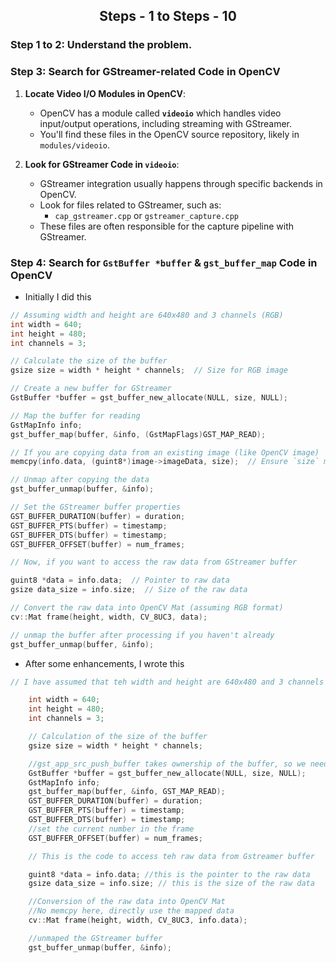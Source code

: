 <div align = "center"><h2>Steps - 1 to Steps - 10</h2></div>

### Step 1 to 2: **Understand the problem**.

### Step 3: **Search for GStreamer-related Code in OpenCV**

1. **Locate Video I/O Modules in OpenCV**:
   - OpenCV has a module called **`videoio`** which handles video input/output operations, including streaming with GStreamer.
   - You'll find these files in the OpenCV source repository, likely in `modules/videoio`.

2. **Look for GStreamer Code in `videoio`**:
   - GStreamer integration usually happens through specific backends in OpenCV.
   - Look for files related to GStreamer, such as:
     - `cap_gstreamer.cpp` or `gstreamer_capture.cpp`
   - These files are often responsible for the capture pipeline with GStreamer.

### Step 4: **Search for `GstBuffer *buffer` & `gst_buffer_map`  Code in OpenCV**
  - Initially  I did this 

```cpp
// Assuming width and height are 640x480 and 3 channels (RGB)
int width = 640;
int height = 480;
int channels = 3;

// Calculate the size of the buffer
gsize size = width * height * channels;  // Size for RGB image

// Create a new buffer for GStreamer
GstBuffer *buffer = gst_buffer_new_allocate(NULL, size, NULL);

// Map the buffer for reading
GstMapInfo info;
gst_buffer_map(buffer, &info, (GstMapFlags)GST_MAP_READ);

// If you are copying data from an existing image (like OpenCV image)
memcpy(info.data, (guint8*)image->imageData, size);  // Ensure `size` matches

// Unmap after copying the data
gst_buffer_unmap(buffer, &info);

// Set the GStreamer buffer properties
GST_BUFFER_DURATION(buffer) = duration;
GST_BUFFER_PTS(buffer) = timestamp;
GST_BUFFER_DTS(buffer) = timestamp;
GST_BUFFER_OFFSET(buffer) = num_frames;

// Now, if you want to access the raw data from GStreamer buffer

guint8 *data = info.data;  // Pointer to raw data
gsize data_size = info.size;  // Size of the raw data

// Convert the raw data into OpenCV Mat (assuming RGB format)
cv::Mat frame(height, width, CV_8UC3, data);

// unmap the buffer after processing if you haven't already
gst_buffer_unmap(buffer, &info);

```

   - After some enhancements, I wrote this 
```cpp
// I have assumed that teh width and height are 640x480 and 3 channels (RGB)

    int width = 640;
    int height = 480;
    int channels = 3;

    // Calculation of the size of the buffer
    gsize size = width * height * channels;

    //gst_app_src_push_buffer takes ownership of the buffer, so we need to supply it a copy
    GstBuffer *buffer = gst_buffer_new_allocate(NULL, size, NULL);
    GstMapInfo info;
    gst_buffer_map(buffer, &info, GST_MAP_READ);
    GST_BUFFER_DURATION(buffer) = duration;
    GST_BUFFER_PTS(buffer) = timestamp;
    GST_BUFFER_DTS(buffer) = timestamp;
    //set the current number in the frame
    GST_BUFFER_OFFSET(buffer) = num_frames;

    // This is the code to access teh raw data from Gstreamer buffer

    guint8 *data = info.data; //this is the pointer to the raw data
    gsize data_size = info.size; // this is the size of the raw data

    //Conversion of the raw data into OpenCV Mat
    //No memcpy here, directly use the mapped data
    cv::Mat frame(height, width, CV_8UC3, info.data);

    //unmaped the GStreamer buffer  
    gst_buffer_unmap(buffer, &info);
```

